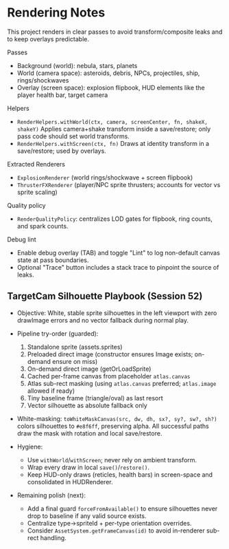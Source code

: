 # Rendering Notes

This project renders in clear passes to avoid transform/composite leaks and to keep overlays predictable.

Passes
- Background (world): nebula, stars, planets
- World (camera space): asteroids, debris, NPCs, projectiles, ship, rings/shockwaves
- Overlay (screen space): explosion flipbook, HUD elements like the player health bar, target camera

Helpers
- `RenderHelpers.withWorld(ctx, camera, screenCenter, fn, shakeX, shakeY)`
  Applies camera+shake transform inside a save/restore; only pass code should set world transforms.
- `RenderHelpers.withScreen(ctx, fn)`
  Draws at identity transform in a save/restore; used by overlays.

Extracted Renderers
- `ExplosionRenderer` (world rings/shockwave + screen flipbook)
- `ThrusterFXRenderer` (player/NPC sprite thrusters; accounts for vector vs sprite scaling)

Quality policy
- `RenderQualityPolicy`: centralizes LOD gates for flipbook, ring counts, and spark counts.

Debug lint
- Enable debug overlay (TAB) and toggle "Lint" to log non-default canvas state at pass boundaries.
- Optional "Trace" button includes a stack trace to pinpoint the source of leaks.
## TargetCam Silhouette Playbook (Session 52)

- Objective: White, stable sprite silhouettes in the left viewport with zero drawImage errors and no vector fallback during normal play.
- Pipeline try-order (guarded):
  1. Standalone sprite (assets.sprites)
  2. Preloaded direct image (constructor ensures Image exists; on-demand ensure on miss)
  3. On-demand direct image (getOrLoadSprite)
  4. Cached per-frame canvas from placeholder `atlas.canvas`
  5. Atlas sub-rect masking (using `atlas.canvas` preferred; `atlas.image` allowed if ready)
  6. Tiny baseline frame (triangle/oval) as last resort
  7. Vector silhouette as absolute fallback only

- White-masking: `toWhiteMaskCanvas(src, dw, dh, sx?, sy?, sw?, sh?)` colors silhouettes to `#e8f6ff`, preserving alpha. All successful paths draw the mask with rotation and local save/restore.

- Hygiene:
  - Use `withWorld`/`withScreen`; never rely on ambient transform.
  - Wrap every draw in local `save()`/`restore()`.
  - Keep HUD-only draws (reticles, health bars) in screen-space and consolidated in HUDRenderer.

- Remaining polish (next):
  - Add a final guard `forceFromAvailable()` to ensure silhouettes never drop to baseline if any valid source exists.
  - Centralize type→spriteId + per-type orientation overrides.
  - Consider `AssetSystem.getFrameCanvas(id)` to avoid in-renderer sub-rect handling.

